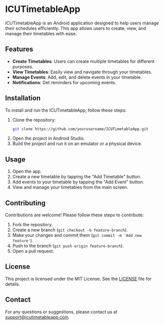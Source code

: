 # ICUTimetableApp

ICUTimetableApp is an Android application designed to help users manage their schedules efficiently. This app allows users to create, view, and manage their timetables with ease.

## Features

- **Create Timetables**: Users can create multiple timetables for different purposes.
- **View Timetables**: Easily view and navigate through your timetables.
- **Manage Events**: Add, edit, and delete events in your timetable.
- **Notifications**: Get reminders for upcoming events.

## Installation

To install and run the ICUTimetableApp, follow these steps:

1. Clone the repository:
    ```bash
    git clone https://github.com/yourusername/ICUTimetableApp.git
    ```
2. Open the project in Android Studio.
3. Build the project and run it on an emulator or a physical device.

## Usage

1. Open the app.
2. Create a new timetable by tapping the "Add Timetable" button.
3. Add events to your timetable by tapping the "Add Event" button.
4. View and manage your timetables from the main screen.

## Contributing

Contributions are welcome! Please follow these steps to contribute:

1. Fork the repository.
2. Create a new branch (`git checkout -b feature-branch`).
3. Make your changes and commit them (`git commit -m 'Add new feature'`).
4. Push to the branch (`git push origin feature-branch`).
5. Open a pull request.

## License

This project is licensed under the MIT License. See the [LICENSE](LICENSE) file for details.

## Contact

For any questions or suggestions, please contact us at support@icutimetableapp.com.
